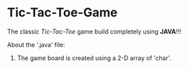 # Tic-Tac-Toe-Game
The classic <em>Tic-Tac-Toe</em> game build completely using <strong>JAVA</strong>!!!

About the '.java' file:
1. The game board is created using a 2-D array of 'char'. 

